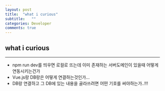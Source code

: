 ```yaml
---
layout: post
title:  "what i curious"
subtitle:   ""
categories: Developer
comments: true
---
```


## what i curious

---

- npm run dev를 띄우면 로컬로 뜨는데 이미 존재하는 서버도메인이 있을때 어떻게 연동시키는건가
- Vue.js랑 DB랑은 어떻게 연결하는것인가...
- DB랑 연결하고 그 DB에 있는 내용을 골라쓰려면 어떤 기호를 써야하는가..!!!

